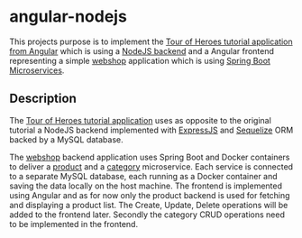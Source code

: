 # angular-nodejs
This projects purpose is to implement the [Tour of Heroes tutorial application from Angular](https://angular.io/tutorial/tour-of-heroes) which is using a [NodeJS backend](tutorial-heroes/backend) and a Angular frontend representing a simple [webshop](webshop) application which is using [Spring Boot Microservices](webshop/backend/springboot/webshop-vslab).
## Description
The [Tour of Heroes tutorial application](tutorial-heroes) uses as opposite to the original tutorial a NodeJS backend implemented with [ExpressJS](https://expressjs.com/) and [Sequelize](https://sequelize.org/) ORM backed by a MySQL database.

The [webshop](webshop) backend application uses Spring Boot and Docker containers to deliver a [product](webshop/backend/springboot/webshop-vslab/eshop_product) and a [category](webshop/backend/springboot/webshop-vslab/eshop_category) microservice. Each service is connected to a separate MySQL database, each running as a Docker container and saving the data locally on the host machine. The frontend is implemented using Angular and as for now only the product backend is used for fetching and displaying a product list. The Create, Update, Delete operations will be added to the frontend later. Secondly the category CRUD operations need to be implemented in the frontend.
